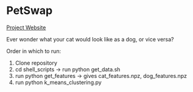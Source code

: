 # PetSwap
[Project Website](https://raghavrajmittal.github.io/PetSwap/)

Ever wonder what your cat would look like as a dog, or vice versa?


Order in which to run:

1. Clone repository  
2. cd shell_scripts -> run python get_data.sh  
3. run python get_features -> gives cat_features.npz, dog_features.npz  
4. run python k_means_clustering.py
